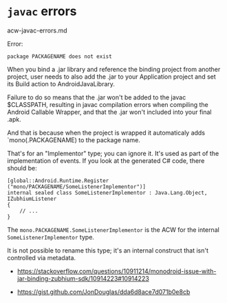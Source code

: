 # `javac` errors

acw-javac-errors.md

Error:

```
package PACKAGENAME does not exist
```

When you bind a .jar library and reference the binding project from another project, user needs to 
also add the  .jar to your Application project and set its Build action to AndroidJavaLibrary.


Failure to do so means that the .jar won't be added to the javac $CLASSPATH, resulting in javac 
compilation errors when compiling the Android Callable Wrapper, and that the .jar won't included 
into your final .apk.


And that is because when the project is wrapped it automaticaly adds `mono(.PACKAGENAME) to the 
package name.

That's for an "Implementor" type; you can ignore it. It's used as part of the implementation of 
events. If you look at the generated C# code, there should be:

```
[global::Android.Runtime.Register ("mono/PACKAGENAME/SomeListenerImplementor")]
internal sealed class SomeListenerImplementor : Java.Lang.Object, IZubhiumListener 
{
    // ...
}
```

The `mono.PACKAGENAME.SomeListenerImplementor` is the ACW for the internal `SomeListenerImplementor` 
type.

It is not possible to rename this type; it's an internal construct that isn't controlled via metadata.


*   https://stackoverflow.com/questions/10911214/monodroid-issue-with-jar-binding-zubhium-sdk/10914223#10914223


*   https://gist.github.com/JonDouglas/dda6d8ace7d071b0e8cb
